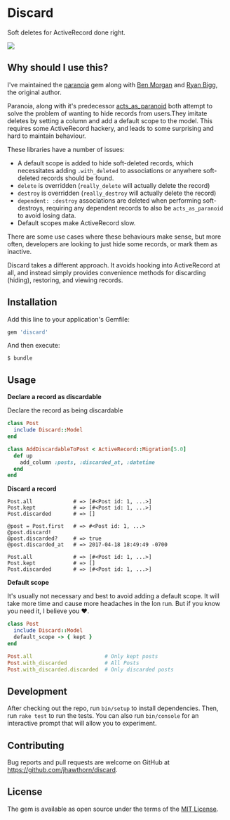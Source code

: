 # Discard

Soft deletes for ActiveRecord done right.

![](http://i.hawth.ca/u/ron-swanson-computer-trash.gif)

## Why should I use this?

I've maintained the [paranoia](https://github.com/rubysherpas/paranoia) gem
along with [Ben Morgan](https://github.com/BenMorganIO) and [Ryan
Bigg](http://github.com/radar), the original author.

Paranoia, along with it's predecessor
[acts_as_paranoid](https://github.com/ActsAsParanoid/acts_as_paranoid) both
attempt to solve the problem of wanting to hide records from users.They imitate
deletes by setting a column and add a default scope to the model. This requires
some ActiveRecord hackery, and leads to some surprising and hard to maintain
behaviour.

These libraries have a number of issues:

* A default scope is added to hide soft-deleted records, which necessitates
  adding `.with_deleted` to associations or anywhere soft-deleted records
  should be found.
* `delete` is overridden (`really_delete` will actually delete the record)
* `destroy` is overridden (`really_destroy` will actually delete the record)
* `dependent: :destroy` associations are deleted when performing soft-destroys,
  requiring any dependent records to also be `acts_as_paranoid` to avoid losing data.
* Default scopes make ActiveRecord slow.

There are some use cases where these behaviours make sense, but more often,
developers are looking to just hide some records, or mark them as inactive.

Discard takes a different approach. It avoids hooking into ActiveRecord at all,
and instead simply provides convenience methods for discarding (hiding),
restoring, and viewing records.

## Installation

Add this line to your application's Gemfile:

```ruby
gem 'discard'
```

And then execute:

    $ bundle

## Usage

**Declare a record as discardable**

Declare the record as being discardable

``` ruby
class Post
  include Discard::Model
end
```


``` ruby
class AddDiscardableToPost < ActiveRecord::Migration[5.0]
  def up
    add_column :posts, :discarded_at, :datetime
  end
end
```


**Discard a record**
```
Post.all             # => [#<Post id: 1, ...>]
Post.kept            # => [#<Post id: 1, ...>]
Post.discarded       # => []

@post = Post.first   # => #<Post id: 1, ...>
@post.discard!
@post.discarded?     # => true
@post.discarded_at   # => 2017-04-18 18:49:49 -0700

Post.all             # => [#<Post id: 1, ...>]
Post.kept            # => []
Post.discarded       # => [#<Post id: 1, ...>]
```

**Default scope**

It's usually not necessary and best to avoid adding a default scope. It will
take more time and cause more headaches in the lon run. But if you know you
need it, I believe you ❤.

``` ruby
class Post
  include Discard::Model
  default_scope -> { kept }
end

Post.all                       # Only kept posts
Post.with_discarded            # All Posts
Post.with_discarded.discarded  # Only discarded posts
```

## Development

After checking out the repo, run `bin/setup` to install dependencies. Then, run `rake test` to run the tests. You can also run `bin/console` for an interactive prompt that will allow you to experiment.

## Contributing

Bug reports and pull requests are welcome on GitHub at https://github.com/jhawthorn/discard.


## License

The gem is available as open source under the terms of the [MIT License](http://opensource.org/licenses/MIT).

